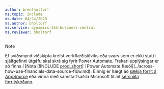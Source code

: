 ```yaml
---
author: brentholtorf
ms.topic: include
ms.date: 04/24/2023
ms.author: bholtorf
ms.service: dynamics-365-business-central
ms.reviewer: bholtorf
---
```


> [!NOTE]
> Ef sviðsmynd viðskipta krefst verkflæðistilviks eða svars sem er ekki stutt í sjálfgefinni útgáfu skal skrá sig fyrir Power Automate. Frekari upplýsingar er að finna í [Nota [!INCLUDE [prod_short](prod_short.md)] í Power Automate flæði](../across-how-use-financials-data-source-flow.md). Einnig er hægt að [sækja forrit á AppSource](https://go.microsoft.com/fwlink/?linkid=2081646) eða vinna með samstarfsaðila Microsoft til að [sérsníða forritskóðann](/dynamics365/business-central/dev-itpro/developer/devenv-walkthrough-workflow-events-responses).
